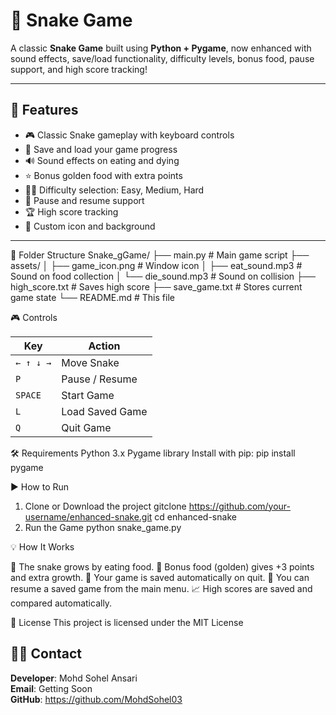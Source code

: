 # 🐍 Snake Game

A classic **Snake Game** built using **Python + Pygame**, now enhanced with sound effects, save/load functionality, difficulty levels, bonus food, pause support, and high score tracking!

---

## 🚀 Features

- 🎮 Classic Snake gameplay with keyboard controls
- 💾 Save and load your game progress
- 🔊 Sound effects on eating and dying
- ⭐ Bonus golden food with extra points
- 🐢🦅 Difficulty selection: Easy, Medium, Hard
- 🧠 Pause and resume support
- 🏆 High score tracking
- 🎨 Custom icon and background

---

📁 Folder Structure
Snake_gGame/
├── main.py            # Main game script
├── assets/
│   ├── game_icon.png        # Window icon
│   ├── eat_sound.mp3        # Sound on food collection
│   └── die_sound.mp3        # Sound on collision
├── high_score.txt           # Saves high score
├── save_game.txt            # Stores current game state
└── README.md                # This file

🎮 Controls

| Key       | Action          |
| --------- | --------------- |
| `← ↑ ↓ →` | Move Snake      |
| `P`       | Pause / Resume  |
| `SPACE`   | Start Game      |
| `L`       | Load Saved Game |
| `Q`       | Quit Game       |

🛠 Requirements
Python 3.x
Pygame library
Install with pip:
    pip install pygame

▶️ How to Run
1. Clone or Download the project
gitclone https://github.com/your-username/enhanced-snake.git
cd enhanced-snake
2. Run the Game
python snake_game.py

💡 How It Works

🧠 The snake grows by eating food.
🎯 Bonus food (golden) gives +3 points and extra growth.
💾 Your game is saved automatically on quit.
🔁 You can resume a saved game from the main menu.
📈 High scores are saved and compared automatically.

📜 License
This project is licensed under the MIT License

## 🙋‍♂️ Contact

**Developer**: Mohd Sohel Ansari  
**Email**: Getting Soon  
**GitHub**: https://github.com/MohdSohel03
